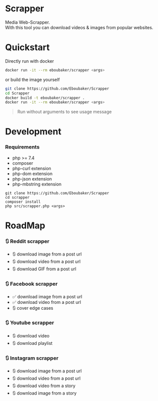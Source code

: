 # Scrapper
Media Web-Scrapper.  
With this tool you can download videos & images from popular websites.

# Quickstart

Directly run with docker

```bash
docker run -it --rm eboubaker/scrapper <args>
```

or build the image yourself

```bash
git clone https://github.com/Eboubaker/Scrapper
cd Scrapper
docker build -t eboubaker/scrapper .
docker run -it --rm eboubaker/scrapper <args>
```

> Run without arguments to see usage message

# Development

### Requirements

- php >= 7.4
- composer
- php-curl extension
- php-dom extension
- php-json extension
- php-mbstring extension

```console
git clone https://github.com/Eboubaker/Scrapper
cd scrapper
composer install
php src/scrapper.php <args>
```

# RoadMap

### 🔃 Reddit scrapper

- 🔃 download image from a post url
- 🔃 download video from a post url
- 🔃 download GIF from a post url

### 🔃 Facebook scrapper

- ✅ download image from a post url
- ✅ download video from a post url
- 🔃 cover edge cases

### 🔃 Youtube scrapper

- 🔃 download video
- 🔃 download playlist

### 🔃 Instagram scrapper

- 🔃 download image from a post url
- 🔃 download video from a post url
- 🔃 download video from a story
- 🔃 download image from a story
